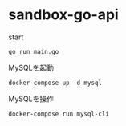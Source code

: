 # sandbox-go-api

start

`go run main.go`

MySQLを起動

`docker-compose up -d mysql`

MySQLを操作

`docker-compose run mysql-cli`
